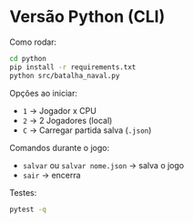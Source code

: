 # Versão Python (CLI)

Como rodar:
```bash
cd python
pip install -r requirements.txt
python src/batalha_naval.py
```

Opções ao iniciar:
- `1` → Jogador x CPU
- `2` → 2 Jogadores (local)
- `C` → Carregar partida salva (`.json`)

Comandos durante o jogo:
- `salvar` ou `salvar nome.json` → salva o jogo
- `sair` → encerra

Testes:
```bash
pytest -q
```